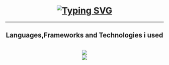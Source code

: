 <h1 align="center">
<a href="https://git.io/typing-svg"><img src="https://readme-typing-svg.demolab.com?font=Fira+Code&pause=1000&color=008FF7&background=FF020200&center=true&vCenter=true&random=false&width=435&lines=%F0%9F%91%8B+Hi%2C+I%E2%80%99m+Ahmed+;%F0%9F%93%9A+I%E2%80%99m+a+new+IT+student;%F0%9F%91%80+I'm+interested+in+cybersecurity+;+%F0%9F%91%80+I'm+also+interested+in+development." alt="Typing SVG" /></a>
</h1>
<hr/>
 
 <h2 align="center">Languages,Frameworks and Technologies i used</h2>
 
<br/>

<div align="center">
    <img src="https://skillicons.dev/icons?i=html,css,js,php,laravel" /><br>
    <img src="https://skillicons.dev/icons?i=github,linux,python,go,java" /><br>
</div>

